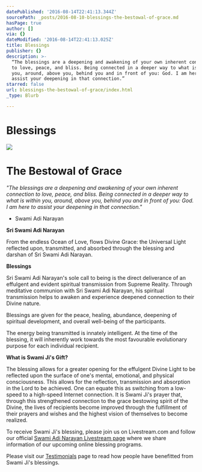 ```yaml
---
datePublished: '2016-08-14T22:41:13.344Z'
sourcePath: _posts/2016-08-10-blessings-the-bestowal-of-grace.md
hasPage: true
author: []
via: {}
dateModified: '2016-08-14T22:41:13.025Z'
title: Blessings
publisher: {}
description: >-
  “The blessings are a deepening and awakening of your own inherent connection
  to love, peace, and bliss. Being connected in a deeper way to what is within
  you, around, above you, behind you and in front of you: God. I am here to
  assist your deepening in that connection.”
starred: false
url: blessings-the-bestowal-of-grace/index.html
_type: Blurb

---
```

# Blessings
![](https://the-grid-user-content.s3-us-west-2.amazonaws.com/81bb89d5-b940-4fd7-bd8d-ccb4a30510f4.jpg)

# The Bestowal of Grace

_"The blessings are a deepening and awakening of your own inherent connection to love, peace, and bliss. Being connected in a deeper way to what is within you, around, above you, behind you and in front of you: God. I am here to assist your deepening in that connection."_

- Swami Adi Narayan

**Sri Swami Adi Narayan**

From the endless Ocean of Love, flows Divine Grace: the Universal Light reflected upon, transmitted, and absorbed through the blessing and darshan of Sri Swami Adi Narayan.

**Blessings**

Sri Swami Adi Narayan's sole call to being is the direct deliverance of an effulgent and evident spiritual transmission from Supreme Reality. Through meditative communion with Sri Swami Adi Narayan, his spiritual transmission helps to awaken and experience deepened connection to their Divine nature.

Blessings are given for the peace, healing, abundance, deepening of spiritual development, and overall well-being of the participants.

The energy being transmitted is innately intelligent. At the time of the blessing, it will inherently work towards the most favourable evolutionary purpose for each individual recipient.

**What is Swami Ji's Gift?**

The blessing allows for a greater opening for the effulgent Divine Light to be reflected upon the surface of one's mental, emotional, and physical consciousness. This allows for the reflection, transmission and absorption in the Lord to be achieved. One can equate this as switching from a low-speed to a high-speed Internet connection. It is Swami Ji's prayer that, through this strengthened connection to the grace bestowing spirit of the Divine, the lives of recipients become improved through the fulfillment of their prayers and wishes and the highest vision of themselves to become realized.

To receive Swami Ji's blessing, please join us on Livestream.com and follow our official [Swami Adi Narayan Livestream page][0] where we share information of our upcoming online blessing programs.

Please visit our [Testimonials][1] page to read how people have benefitted from Swami Ji's blessings.

[0]: https://livestream.com/accounts/11594743
[1]: http://swamiadinarayan.com/testimonials/